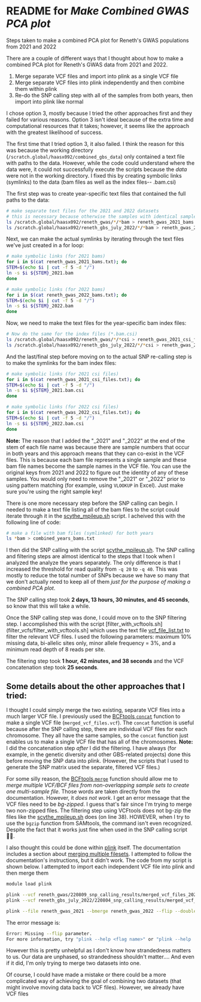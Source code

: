 # README for _Make Combined GWAS PCA plot_
Steps taken to make a combined PCA plot for Reneth's GWAS populations from 2021 and 2022


There are a couple of different ways that I thought about how to make a combined PCA plot for Reneth's GWAS data from 2021 and 2022.
1. Merge separate VCF files and import into plink as a single VCF file
2. Merge separate VCF files into plink independently and then combine them within plink
3. Re-do the SNP calling step with all of the samples from both years, then import into plink like normal

I chose option 3, mostly because I tried the other approaches first and they failed for various reasons. Option 3 isn't ideal because of the extra time and computational resources that it takes; however, it seems like the approach with the greatest likelihood of success.

The first time that I tried option 3, it also failed. I think the reason for this was because the working directory (`/scratch.global/haasx092/combined_gbs_data`) only contained a text file with paths to the data. However, while the code could understand where the data were, it could not successfully execute the scripts because the _data_ were not in the working directory. I fixed this by creating symbolic links (symlinks) to the data (bam files as well as the index files-- .bam.csi)

The first step was to create year-specific text files that contained the full paths to the data:
```bash
# make separate text files for the 2021 and 2022 datasets
# this is necessary because otherwise the samples with identical sample names from both years will create a conflict at the symlink stage (I previously used a single combined text file with paths to data from both years)
ls /scratch.global/haasx092/reneth_gwas/*/*bam > reneth_gwas_2021_bams.txt
ls /scratch.global/haasx092/reneth_gbs_july_2022/*/*bam > reneth_gwas_2022_bams.txt
```

Next, we can make the actual symlinks by iterating through the text files we've just created in a for loop:
```bash
# make symbolic links (for 2021 bams)
for i in $(cat reneth_gwas_2021_bams.txt); do
STEM=$(echo $i | cut -f 5 -d "/")
ln -s $i ${STEM}_2021.bam
done

# make symbolic links (for 2022 bams)
for i in $(cat reneth_gwas_2022_bams.txt); do
STEM=$(echo $i | cut -f 5 -d "/")
ln -s $i ${STEM}_2022.bam
done
```

Now, we need to make the text files for the year-specific bam index files:
```bash
# Now do the same for the index files (*.bam.csi)
ls /scratch.global/haasx092/reneth_gwas/*/*csi > reneth_gwas_2021_csi_files.txt
ls /scratch.global/haasx092/reneth_gbs_july_2022/*/*csi > reneth_gwas_2022_csi_files.txt
```

And the last/final step before moving on to the actual SNP re-calling step is to make the symlinks for the bam index files:
```bash
# make symbolic links (for 2021 csi files)
for i in $(cat reneth_gwas_2021_csi_files.txt); do
STEM=$(echo $i | cut -f 5 -d "/")
ln -s $i ${STEM}_2021.bam.csi
done

# make symbolic links (for 2022 csi files)
for i in $(cat reneth_gwas_2022_csi_files.txt); do
STEM=$(echo $i | cut -f 5 -d "/")
ln -s $i ${STEM}_2022.bam.csi
done
```

**Note:** The reason that I added the "\_2021" and "\_2022" at the end of the stem of each file name was because there are sample numbers that occur in both years and this approach means that they can co-exist in the VCF files. This is because each bam file represents a single sample and these bam file names become the sample names in the VCF file. You can use the original keys from 2021 and 2022 to figure out the identity of any of these samples. You would only need to remove the "\_2021" or "\_2022" prior to using pattern matching (for example, using `VLOOKUP` in Excel). Just make sure you're using the right sample key!

There is one more necessary step before the SNP calling can begin. I needed to make a text file listing all of the bam files to the script could iterate through it in the [scythe_mpileup.sh](snp_calling/scythe_mpileup.sh) script. I acheived this with the following line of code:
```bash
# make a file with bam files (symlinked) for both years
ls *bam > combined_years_bams.txt
```

I then did the SNP calling with the script [scythe_mpileup.sh](snp_calling/scythe_mpileup.sh). The SNP calling and filtering steps are almost identical to the steps that I took when I analyzed the analyze the years separately. The only difference is that I increased the threshold for read quality from `-q 20` to `-q 40`. This was mostly to reduce the total number of SNPs because we have so many that we don't actually need to keep all of them _just for the purpose of making a combined PCA plot_.

The SNP calling step took **2 days, 13 hours, 30 minutes, and 45 seconds**, so know that this will take a while.

Once the SNP calling step was done, I could move on to the SNP filtering step. I accomplished this with the script [filter_with_vcftools.sh](filter_vcfs/filter_with_vcftools.sh] which uses the text file [vcf_file_list.txt](helper_files/vcf_file_list.txt) to filter the relevant VCF files. I used the following parameters: maximum 10% missing data, bi-allelic sites only, minor allele frequency = 3%, and a minimum read depth of 8 reads per site.

The filtering step took **1 hour, 42 minutes, and 38 seconds** and the VCF concatenation step took **25 seconds**.

## Some details about the other approaches that I tried:

I thought I could simply merge the two existing, separate VCF files into a much larger VCF file. I previously used the [BCFtools `concat`](https://samtools.github.io/bcftools/bcftools.html#concat) function to make a single VCF file (`merged_vcf_files.vcf`). The `concat` function is useful because after the SNP calling step, there are individual VCF files for each chromosome. They all have the same samples, so the `concat` function just enables us to make a single VCF file that has all of the chromosomes. **Note:** I did the concatenation step _after_ I did the filtering. I have always (for example, in the genetic diversity and other GBS-related projects) done this before moving the SNP data into plink. (However, the scripts that I used to generate the SNP matrix used the separate, filtered VCF files.)

For some silly reason, the [BCFtools `merge`](https://samtools.github.io/bcftools/bcftools.html#merge) function should allow me to _merge multiple VCF/BCF files from non-overlapping sample sets to create one multi-sample file_. Those words are taken directly from the documentation. However, it _does not work_. I get an error message that the VCF files need to be _bg-zipped_. I guess that's fair since I'm trying to merge two non-zipped files. The filtering step using VCFtools does not bg-zip the files like the [scythe_mpileup.sh](snp_calling/scythe_mpileup.sh) does (on line 38). HOWEVER, when I try to use the `bgzip` function from SAMtools, the command isn't even recognized. Despite the fact that it works just fine when used in the SNP calling script 🤷‍♂️.

I also thought this could be done within [plink](https://zzz.bwh.harvard.edu/plink/index.shtml) itself. The documentation includes a section about [merging multiple filesets](https://zzz.bwh.harvard.edu/plink/dataman.shtml#mergelist). I attempted to follow the documentation's instructions, but it didn't work. The code from my script is shown below. I attempted to import each independent VCF file into plink and then merge them

```bash
module load plink

plink --vcf reneth_gwas/220809_snp_calling_results/merged_vcf_files_2021.vcf --mind 0.99 --write-snplist --make-bed --double-id --allow-extra-chr --recode --out reneth_gwas_2021
plink --vcf reneth_gbs_july_2022/220804_snp_calling_results/merged_vcf_files_2022.vcf --mind 0.99 --write-snplist --make-bed --double-id --allow-extra-chr --recode --out reneth_gwas_2022

plink --file reneth_gwas_2021 --bmerge reneth_gwas_2022 --flip --double-id --allow-extra-chr --recode --out merge
```

The error message is:<br>
```bash
Error: Missing --flip parameter.
For more information, try "plink --help <flag name>" or "plink --help | more".
```

However this is pretty unhelpful as I don't know how strandedness matters to us. Our data are unphased, so strandedness shouldn't matter.... And even if it did, I'm only trying to merge two datasets into one.


Of course, I could have made a mistake or there could be a more complicated way of achieving the goal of combining two datasets (that might involve moving data back to VCF files). However, we already have VCF files
